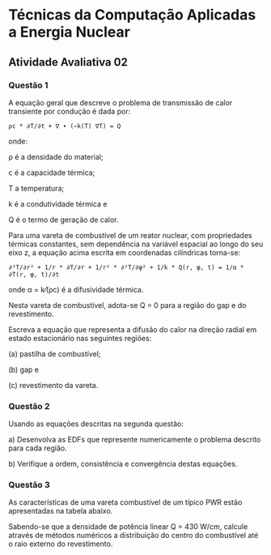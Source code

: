 # Técnicas da Computação Aplicadas a Energia Nuclear

## Atividade Avaliativa 02

### Questão 1

A equação geral que descreve o problema de transmissão de calor transiente por condução é dada por:

    ρc * ∂T/∂t + ∇ ∙ (−k(T) ∇T) = Q

onde:

ρ é a densidade do material;

c é a capacidade térmica;

T a temperatura;

k é a condutividade térmica e

Q é o termo de geração de calor.

Para uma vareta de combustível de um reator nuclear, com propriedades térmicas constantes, sem dependência na variável espacial ao longo do seu eixo z, a equação acima escrita em coordenadas cilíndricas torna-se:

    ∂²T/∂r² + 1/r * ∂T/∂r + 1/r² * ∂²T/∂φ² + 1/k * Q(r, φ, t) = 1/α * ∂T(r, φ, t)/∂t

onde α = k⁄(ρc) é a difusividade térmica.

Nesta vareta de combustível, adota-se Q = 0 para a região do gap e do revestimento.

Escreva a equação que representa a difusão do calor na direção radial em estado estacionário nas seguintes regiões:

(a) pastilha de combustível;

(b) gap e

(c) revestimento da vareta.


### Questão 2

Usando as equações descritas na segunda questão:

a) Desenvolva as EDFs que represente numericamente o problema descrito para cada região.

b) Verifique a ordem, consistência e convergência destas equações.



### Questão 3

As características de uma vareta combustível de um típico PWR estão apresentadas na tabela abaixo.

Sabendo-se que a densidade de potência linear Q = 430 W/cm, calcule através de métodos numéricos a distribuição do centro do combustível até o raio externo do revestimento.
